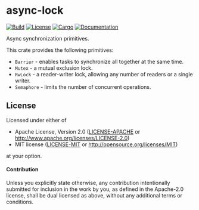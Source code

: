 # async-lock

[![Build](https://github.com/smol-rs/async-lock/workflows/Build%20and%20test/badge.svg)](
https://github.com/smol-rs/async-lock/actions)
[![License](https://img.shields.io/badge/license-MIT%2FApache--2.0-blue.svg)](
https://github.com/smol-rs/async-lock)
[![Cargo](https://img.shields.io/crates/v/async-lock.svg)](
https://crates.io/crates/async-lock)
[![Documentation](https://docs.rs/async-lock/badge.svg)](
https://docs.rs/async-lock)

Async synchronization primitives.

This crate provides the following primitives:

* `Barrier` - enables tasks to synchronize all together at the same time.
* `Mutex` - a mutual exclusion lock.
* `RwLock` - a reader-writer lock, allowing any number of readers or a single writer.
* `Semaphore` - limits the number of concurrent operations.

## License

Licensed under either of

 * Apache License, Version 2.0 ([LICENSE-APACHE](LICENSE-APACHE) or http://www.apache.org/licenses/LICENSE-2.0)
 * MIT license ([LICENSE-MIT](LICENSE-MIT) or http://opensource.org/licenses/MIT)

at your option.

#### Contribution

Unless you explicitly state otherwise, any contribution intentionally submitted
for inclusion in the work by you, as defined in the Apache-2.0 license, shall be
dual licensed as above, without any additional terms or conditions.
